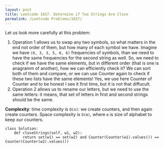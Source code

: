 ```yaml
---
layout: post
title: Leetcode 1657. Determine if Two Strings Are Close
permalink: /Leetcode Problems/1657/
---
```


Let us look more carefully at this problem:
1. Operation 1 allows us to swap any two symbols, so what matters in the end not order of them, but how many of each symbol we have. Imagine we have `(6, 3, 3, 5, 6, 6)` frequencies of symbols, than we need to have the same frequencies for the second string as well. So, we need to check if we have the same elements, but in different order (that is one is anagramm of another), how we can efficiently check it? We can sort both of them and compare, or we can use Counter again to check if these two lists have the same elements! Yes, we use here Counter of Counter and to be honest I see it first time, but it is not that diffucult.
2. Operation 2 allows us to rename our letters, but we need to use the same letters: it means, that set of letters in first and second strings should be the same.

**Complexity**: time complexity is `O(n)`: we create counters, and then again create counters. Space complexity is `O(m)`, where `m` is size of alphabet to keep our counters.

```
class Solution:
    def closeStrings(self, w1, w2):
        return set(w1) == set(w2) and Counter(Counter(w1).values()) == Counter(Counter(w2).values())
```